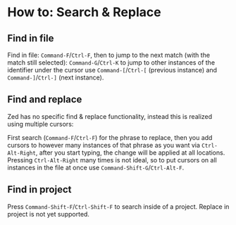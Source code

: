 How to: Search & Replace
=======================

Find in file
-------------
Find in file: `Command-F`/`Ctrl-F`, then to jump to the next match (with the match still selected): `Command-G`/`Ctrl-K` to jump to other instances of the identifier under the cursor use `Command-[`/`Ctrl-[` (previous instance) and `Command-]`/`Ctrl-]` (next instance).

Find and replace
----------------
Zed has no specific find & replace functionality, instead this is realized using multiple cursors:

First search (`Command-F`/`Ctrl-F`) for the phrase to replace, then you add cursors to however many instances of that phrase as you want via `Ctrl-Alt-Right`, after you start typing, the change will be applied at all locations. Pressing `Ctrl-Alt-Right` many times is not ideal, so to put cursors on all instances in the file at once use `Command-Shift-G`/`Ctrl-Alt-F`.

Find in project
---------------
Press `Command-Shift-F`/`Ctrl-Shift-F` to search inside of a project. Replace in project is not yet supported.
